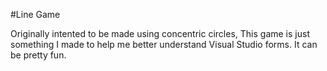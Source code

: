 #Line Game

Originally intented to be made using concentric circles, This game is just something I made to help me better understand Visual Studio forms. It can be pretty fun.
